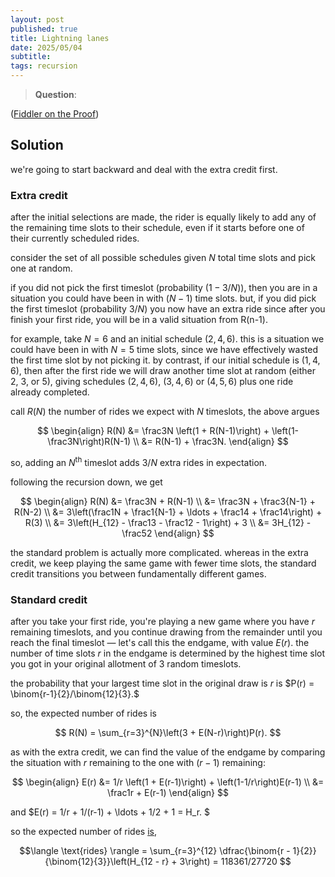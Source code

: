 ```yaml
---
layout: post
published: true
title: Lightning lanes
date: 2025/05/04
subtitle: 
tags: recursion
---
```


>**Question**:

<!--more-->

([Fiddler on the Proof](URL))

## Solution

we're going to start backward and deal with the extra credit first.

### Extra credit

after the initial selections are made, the rider is equally likely to add any of the remaining time slots to their schedule, even if it starts before one of their currently scheduled rides.

consider the set of all possible schedules given $N$ total time slots and pick one at random. 

if you did not pick the first timeslot (probability $(1-3/N)$), then you are in a situation you could have been in with $(N-1)$ time slots. but, if you did pick the first timeslot (probability $3/N$) you now have an extra ride since after you finish your first ride, you will be in a valid situation from R(n-1).

for example, take $N=6$ and an initial schedule $(2,4,6).$ this is a situation we could have been in with $N=5$ time slots, since we have effectively wasted the first time slot by not picking it. by contrast, if our initial schedule is $(1,4,6)$, then after the first ride we will draw another time slot at random (either $2$, $3$, or $5$), giving schedules $(2,4,6)$, $(3,4,6)$ or $(4,5,6)$ plus one ride already completed.

call $R(N)$ the number of rides we expect with $N$ timeslots, the above argues

$$ 
  \begin{align}
    R(N) &= \frac3N \left(1 + R(N-1)\right) + \left(1-\frac3N\right)R(N-1) \\
         &= R(N-1) + \frac3N.
  \end{align} 
$$

so, adding an $N^\text{th}$ timeslot adds $3/N$ extra rides in expectation.

following the recursion down, we get

$$ 
  \begin{align}
    R(N) &= \frac3N + R(N-1) \\
         &= \frac3N + \frac3{N-1} + R(N-2) \\
         &= 3\left(\frac1N + \frac1{N-1} + \ldots + \frac14 + \frac14\right) + R(3) \\
         &= 3\left(H_{12} - \frac13 - \frac12 - 1\right) + 3 \\
         &= 3H_{12} - \frac52
  \end{align}
$$

the standard problem is actually more complicated. whereas in the extra credit, we keep playing the same game with fewer time slots, the standard credit transitions you between fundamentally different games.

### Standard credit

after you take your first ride, you're playing a new game where you have $r$ remaining timeslots, and you continue drawing from the remainder until you reach the final timeslot — let's call this the endgame, with value $E(r)$. the number of time slots $r$ in the endgame is determined by the highest time slot you got in your original allotment of $3$ random timeslots. 

the probability that your largest time slot in the original draw is $r$ is $P(r) = \binom{r-1}{2}/\binom{12}{3}.$

so, the expected number of rides is

$$ R(N) = \sum_{r=3}^{N}\left(3 + E(N-r)\right)P(r). $$

as with the extra credit, we can find the value of the endgame by comparing the situation with $r$ remaining to the one with $(r-1)$ remaining:

$$ 
  \begin{align}
    E(r) &= 1/r \left(1 + E(r-1)\right) + \left(1-1/r\right)E(r-1) \\
                      &= \frac1r + E(r-1)
  \end{align}
$$

and $E(r) = 1/r + 1/(r-1) + \ldots + 1/2 + 1 = H_r. $

so the expected number of rides [is](https://www.wolframalpha.com/input?i=sum_%7Br%3D3%7D%5E%7B12%7D%28binomial%28r-1%2C2%29%2Fbinomial%2812%2C3%29%283+%2B+harmonicnumber%2812-r%29%29%29), 

$$\langle \text{rides} \rangle = \sum_{r=3}^{12} \dfrac{\binom{r - 1}{2}}{\binom{12}{3}}\left(H_{12 - r} + 3\right) = 118361/27720 $$






<br>
